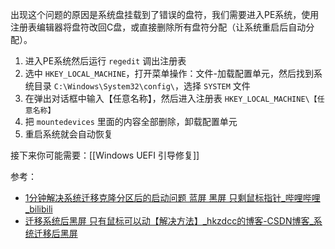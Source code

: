 出现这个问题的原因是系统盘挂载到了错误的盘符，我们需要进入PE系统，使用注册表编辑器将盘符改回C盘，或直接删除所有盘符分配（让系统重启后自动分配）。

1. 进入PE系统然后运行 `regedit` 调出注册表
2. 选中 `HKEY_LOCAL_MACHINE`，打开菜单操作：文件-加载配置单元，然后找到系统目录 `C:\Windows\System32\config\`，选择 `SYSTEM` 文件
3. 在弹出对话框中输入【任意名称】，然后进入注册表 `HKEY_LOCAL_MACHINE\【任意名称】`
4. 把 `mountedevices` 里面的内容全部删除，卸载配置单元
5. 重启系统就会自动恢复

接下来你可能需要：[[Windows UEFI 引导修复]]

参考：
- [1分钟解决系统迁移克隆分区后的启动问题 蓝屏 黑屏 只剩鼠标指针_哔哩哔哩_bilibili](https://www.bilibili.com/video/BV1Jh411279E)
- [迁移系统后黑屏 只有鼠标可以动【解决方法】_hkzdcc的博客-CSDN博客_系统迁移后黑屏](https://blog.csdn.net/hkzdcc/article/details/116452275)